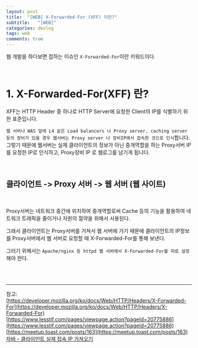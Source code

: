 ```yaml
---
layout: post
title:  "[WEB] X-Forwarded-For (XFF) 이란?"
subtitle:   "[WEB]"
categories: devlog
tags: web
comments: true
---
```


웹 개발을 하다보면 접하는 이슈인 `X-Forwarded-For`이란 키워드이다.


<br>


# 1. X-Forwarded-For(XFF) 란?

XFF는 HTTP Header 중 하나로 HTTP Server에 요청한 Client의 IP를 식별하기 위한 표준입니다.

`웹 서버나 WAS 앞에 L4 같은 Load balancers 나 Proxy server, caching server 등의 장비가 있을 경우 웹서버는 Proxy server 나 장비IP에서 접속한 것으로 인식`합니다.
그렇기 때문에 웹서버는 실제 클라이언트의 정보가 아닌 중개역할을 하는 Proxy서버 IP를 요청한 IP로 인식하고, Proxy장비 IP 로 웹로그를 남기게 됩니다.

<br>

## 클라이언트 -> Proxy 서버 -> 웹 서버 (웹 사이트)

<br>

Proxy서버는 네트워크 중간에 위치하여 중개역할로써 Cache 등의 기능을 활용하여 
네트워크 트래픽을 줄이거나 자원의 절약을 위해서 사용된다.

그래서 클라이언트는 Proxy서버를 거쳐서 웹 서버에 가기 때문에 클라이언트의 IP정보를 Proxy서버에서 웹 서버로 요청할 때 X-Forwarded-For를 통해 보낸다.

그러기 위해서는 `Apache/nginx 등 httpd 웹 서버에서 X-Forwarded-For를 따로 설정`해야 한다.


<br><br>

---
참고:  
[https://developer.mozilla.org/ko/docs/Web/HTTP/Headers/X-Forwarded-For](https://developer.mozilla.org/ko/docs/Web/HTTP/Headers/X-Forwarded-For)  
[https://www.lesstif.com/pages/viewpage.action?pageId=20775886](https://www.lesstif.com/pages/viewpage.action?pageId=20775886)  
[https://meetup.toast.com/posts/163](https://meetup.toast.com/posts/163)  
[자바 - 클라이언트 실제 접속 IP 가져오기](https://linked2ev.github.io/java/2019/05/22/JAVA-1-java-get-clientIP/)
